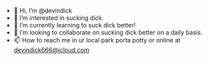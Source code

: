 - 👋 Hi, I’m @devindick
- 👀 I’m interested in sucking dick.
- 🌱 I’m currently learning to suck dick better!
- 💞️ I’m looking to collaborate on sucking dick better on a daily basis.
- 📫 How to reach me in ur local park porta potty or online at devindick666@icloud.com

<!---
devindick/devindick is a ✨ special ✨ repository because its `README.md` (this file) appears on your GitHub profile.
You can click the Preview link to take a look at your changes.
--->
